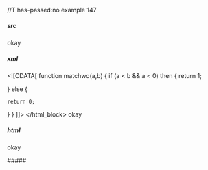 //T has-passed:no
example 147
##### src
<![CDATA[
function matchwo(a,b)
{
  if (a < b && a < 0) then {
    return 1;

  } else {

    return 0;
  }
}
]]>
okay
##### xml
<?xml version="1.0" encoding="UTF-8"?>
<!DOCTYPE document SYSTEM "CommonMark.dtd">
<document xmlns="http://commonmark.org/xml/1.0">
  <html_block>&lt;![CDATA[
function matchwo(a,b)
{
  if (a &lt; b &amp;&amp; a &lt; 0) then {
    return 1;

  } else {

    return 0;
  }
}
]]&gt;
</html_block>
  <paragraph>
    <text>okay</text>
  </paragraph>
</document>
##### html
<![CDATA[
function matchwo(a,b)
{
  if (a < b && a < 0) then {
    return 1;

  } else {

    return 0;
  }
}
]]>
<p>okay</p>
#####

